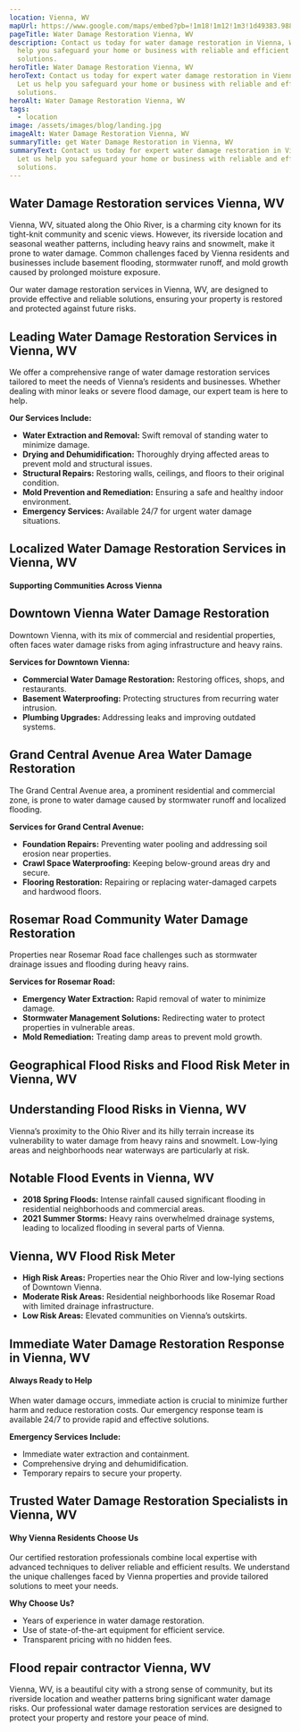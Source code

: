 ```yaml
---
location: Vienna, WV
mapUrl: https://www.google.com/maps/embed?pb=!1m18!1m12!1m3!1d49383.98857933086!2d-81.57315787859531!3d39.3222720583604!2m3!1f0!2f0!3f0!3m2!1i1024!2i768!4f13.1!3m3!1m2!1s0x8849b53735c6f761%3A0x290a19e3a152c0e!2sVienna%2C%20WV!5e0!3m2!1sen!2sus!4v1735842890508!5m2!1sen!2sus
pageTitle: Water Damage Restoration Vienna, WV
description: Contact us today for water damage restoration in Vienna, WV. Let us
  help you safeguard your home or business with reliable and efficient
  solutions.
heroTitle: Water Damage Restoration Vienna, WV
heroText: Contact us today for expert water damage restoration in Vienna, WV.
  Let us help you safeguard your home or business with reliable and efficient
  solutions.
heroAlt: Water Damage Restoration Vienna, WV
tags:
  - location
image: /assets/images/blog/landing.jpg
imageAlt: Water Damage Restoration Vienna, WV
summaryTitle: get Water Damage Restoration in Vienna, WV
summaryText: Contact us today for expert water damage restoration in Vienna, WV.
  Let us help you safeguard your home or business with reliable and efficient
  solutions.
---
```

## Water Damage Restoration services Vienna, WV

Vienna, WV, situated along the Ohio River, is a charming city known for its tight-knit community and scenic views. However, its riverside location and seasonal weather patterns, including heavy rains and snowmelt, make it prone to water damage. Common challenges faced by Vienna residents and businesses include basement flooding, stormwater runoff, and mold growth caused by prolonged moisture exposure.

Our water damage restoration services in Vienna, WV, are designed to provide effective and reliable solutions, ensuring your property is restored and protected against future risks.

## Leading Water Damage Restoration Services in Vienna, WV

We offer a comprehensive range of water damage restoration services tailored to meet the needs of Vienna’s residents and businesses. Whether dealing with minor leaks or severe flood damage, our expert team is here to help.

**Our Services Include:**

* **Water Extraction and Removal:** Swift removal of standing water to minimize damage.
* **Drying and Dehumidification:** Thoroughly drying affected areas to prevent mold and structural issues.
* **Structural Repairs:** Restoring walls, ceilings, and floors to their original condition.
* **Mold Prevention and Remediation:** Ensuring a safe and healthy indoor environment.
* **Emergency Services:** Available 24/7 for urgent water damage situations.

## Localized Water Damage Restoration Services in Vienna, WV

#### Supporting Communities Across Vienna

## Downtown Vienna Water Damage Restoration

Downtown Vienna, with its mix of commercial and residential properties, often faces water damage risks from aging infrastructure and heavy rains.

**Services for Downtown Vienna:**

* **Commercial Water Damage Restoration:** Restoring offices, shops, and restaurants.
* **Basement Waterproofing:** Protecting structures from recurring water intrusion.
* **Plumbing Upgrades:** Addressing leaks and improving outdated systems.

## Grand Central Avenue Area Water Damage Restoration

The Grand Central Avenue area, a prominent residential and commercial zone, is prone to water damage caused by stormwater runoff and localized flooding.

**Services for Grand Central Avenue:**

* **Foundation Repairs:** Preventing water pooling and addressing soil erosion near properties.
* **Crawl Space Waterproofing:** Keeping below-ground areas dry and secure.
* **Flooring Restoration:** Repairing or replacing water-damaged carpets and hardwood floors.

## Rosemar Road Community Water Damage Restoration

Properties near Rosemar Road face challenges such as stormwater drainage issues and flooding during heavy rains.

**Services for Rosemar Road:**

* **Emergency Water Extraction:** Rapid removal of water to minimize damage.
* **Stormwater Management Solutions:** Redirecting water to protect properties in vulnerable areas.
* **Mold Remediation:** Treating damp areas to prevent mold growth.

## Geographical Flood Risks and Flood Risk Meter in Vienna, WV

## Understanding Flood Risks in Vienna, WV

Vienna’s proximity to the Ohio River and its hilly terrain increase its vulnerability to water damage from heavy rains and snowmelt. Low-lying areas and neighborhoods near waterways are particularly at risk.

## Notable Flood Events in Vienna, WV

* **2018 Spring Floods:** Intense rainfall caused significant flooding in residential neighborhoods and commercial areas.
* **2021 Summer Storms:** Heavy rains overwhelmed drainage systems, leading to localized flooding in several parts of Vienna.

## Vienna, WV Flood Risk Meter

* **High Risk Areas:** Properties near the Ohio River and low-lying sections of Downtown Vienna.
* **Moderate Risk Areas:** Residential neighborhoods like Rosemar Road with limited drainage infrastructure.
* **Low Risk Areas:** Elevated communities on Vienna’s outskirts.

## Immediate Water Damage Restoration Response in Vienna, WV

#### Always Ready to Help

When water damage occurs, immediate action is crucial to minimize further harm and reduce restoration costs. Our emergency response team is available 24/7 to provide rapid and effective solutions.

**Emergency Services Include:**

* Immediate water extraction and containment.
* Comprehensive drying and dehumidification.
* Temporary repairs to secure your property.

## Trusted Water Damage Restoration Specialists in Vienna, WV

#### Why Vienna Residents Choose Us

Our certified restoration professionals combine local expertise with advanced techniques to deliver reliable and efficient results. We understand the unique challenges faced by Vienna properties and provide tailored solutions to meet your needs.

**Why Choose Us?**

* Years of experience in water damage restoration.
* Use of state-of-the-art equipment for efficient service.
* Transparent pricing with no hidden fees.

## Flood repair contractor Vienna, WV

Vienna, WV, is a beautiful city with a strong sense of community, but its riverside location and weather patterns bring significant water damage risks. Our professional water damage restoration services are designed to protect your property and restore your peace of mind.

